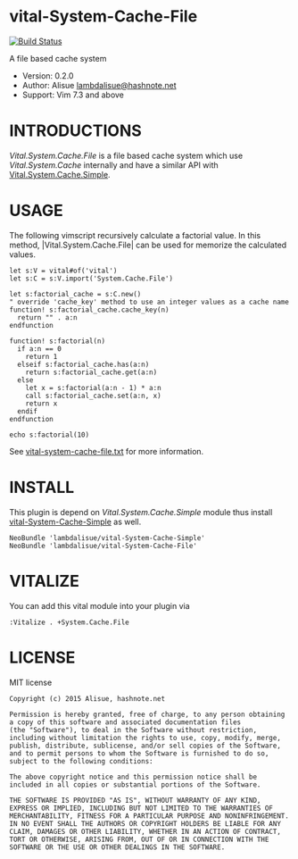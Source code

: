 vital-System-Cache-File
==============================================================================
[![Build Status](https://travis-ci.org/lambdalisue/vital-System-Cache-File.svg)](https://travis-ci.org/lambdalisue/vital-System-Cache-File)

A file based cache system

- Version:  0.2.0
- Author:   Alisue <lambdalisue@hashnote.net>
- Support:  Vim 7.3 and above


INTRODUCTIONS
==============================================================================

*Vital.System.Cache.File* is a file based cache system which use *Vital.System.Cache*
internally and have a similar API with [Vital.System.Cache.Simple](https://github.com/lambdalisue/vital-System-Cache-Simple).


USAGE
==============================================================================

The following vimscript recursively calculate a factorial value.
In this method, |Vital.System.Cache.File| can be used for memorize the
calculated values.

```vim
let s:V = vital#of('vital')
let s:C = s:V.import('System.Cache.File')

let s:factorial_cache = s:C.new()
" override 'cache_key' method to use an integer values as a cache name
function! s:factorial_cache.cache_key(n)
  return "" . a:n
endfunction

function! s:factorial(n)
  if a:n == 0
    return 1
  elseif s:factorial_cache.has(a:n)
    return s:factorial_cache.get(a:n)
  else
    let x = s:factorial(a:n - 1) * a:n
    call s:factorial_cache.set(a:n, x)
    return x
  endif
endfunction

echo s:factorial(10)
```

See [vital-system-cache-file.txt](./doc/vital-system-cache-file.txt) for more information.


INSTALL
==============================================================================

This plugin is depend on *Vital.System.Cache.Simple* module thus install [vital-System-Cache-Simple](https://github.com/lambdalisue/vital-System-Cache-Simple) as well.

```vim
NeoBundle 'lambdalisue/vital-System-Cache-Simple'
NeoBundle 'lambdalisue/vital-System-Cache-File'
```


VITALIZE
==============================================================================

You can add this vital module into your plugin via

```vim
:Vitalize . +System.Cache.File
```


LICENSE
==============================================================================

MIT license

    Copyright (c) 2015 Alisue, hashnote.net

    Permission is hereby granted, free of charge, to any person obtaining
    a copy of this software and associated documentation files
    (the "Software"), to deal in the Software without restriction,
    including without limitation the rights to use, copy, modify, merge,
    publish, distribute, sublicense, and/or sell copies of the Software,
    and to permit persons to whom the Software is furnished to do so,
    subject to the following conditions:

    The above copyright notice and this permission notice shall be
    included in all copies or substantial portions of the Software.

    THE SOFTWARE IS PROVIDED "AS IS", WITHOUT WARRANTY OF ANY KIND,
    EXPRESS OR IMPLIED, INCLUDING BUT NOT LIMITED TO THE WARRANTIES OF
    MERCHANTABILITY, FITNESS FOR A PARTICULAR PURPOSE AND NONINFRINGEMENT.
    IN NO EVENT SHALL THE AUTHORS OR COPYRIGHT HOLDERS BE LIABLE FOR ANY
    CLAIM, DAMAGES OR OTHER LIABILITY, WHETHER IN AN ACTION OF CONTRACT,
    TORT OR OTHERWISE, ARISING FROM, OUT OF OR IN CONNECTION WITH THE
    SOFTWARE OR THE USE OR OTHER DEALINGS IN THE SOFTWARE.
